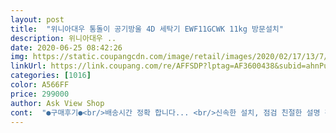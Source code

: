 ```yaml
---
layout: post 
title:  "위니아대우 통돌이 공기방울 4D 세탁기 EWF11GCWK 11kg 방문설치" 
description: 위니아대우 ..
date: 2020-06-25 08:42:26 
img: https://static.coupangcdn.com/image/retail/images/2020/02/17/13/7/ffdeb48a-739b-4214-b798-73ddb7cf8820.jpg 
linkUrl: https://link.coupang.com/re/AFFSDP?lptag=AF3600438&subid=ahnPublicAsk&pageKey=1268380677&itemId=2272234920&vendorItemId=70298640329&traceid=V0-113-d30301fd27447d5b 
categories: [1016] 
color: A566FF 
price: 299000 
author: Ask View Shop 
cont:  "●구매후기●<br/>배송시간 정확 합니다... <br/>신속한 설치, 점검 친절한 설명 감사 드립니다.<br/><br/>설치끝나고 바로 시험운전... <br/>.<br/><br/>섬유 유연제 투입구가 사이드에 작게 있어서 불편할수도 있지만<br/>세탁을 돌려보니... <br/>소음이 그렇게까지 작은건 아니지만 만족가성비 좋다고 봅니다.<br/><br/>소리 그다지 크지않아요... <br/>생각보다 좋아요<br/>아주 마음에 듭니다 설치하시는분 친절하시고 낡은 세탁기도 폐기철이 해주셨어요 감사해요<br/>온라인구매가 처음이라  걱정했는데  왠걸요 배송에 설치까지 다마음에들어요... <br/>고장없이 잘 쓰길 바래봅니다^^<br/>이정도 가격이면 모든 면에서 만족하고 추천 할만하다 생각 됩니다.<br/><br/>저는 물을 다받은상태에서 세제및 표백제 섬유유연제를 넣고 공회전후에 세탁을 하기에 불편함은 없내요.<br/><br/>출발전 미리 전화주시고 문자로 다시한번 확인... <br/><br/>" 
---
```

